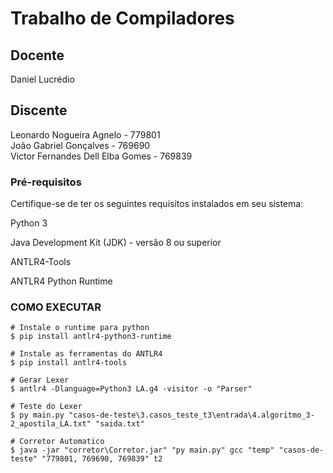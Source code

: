 # Trabalho de Compiladores

## Docente
Daniel Lucrédio  

## Discente
Leonardo Nogueira Agnelo - 779801  
João Gabriel Gonçalves - 769690  
Victor Fernandes Dell Elba Gomes - 769839 

### Pré-requisitos
Certifique-se de ter os seguintes requisitos instalados em seu sistema:

Python 3

Java Development Kit (JDK) - versão 8 ou superior

ANTLR4-Tools

ANTLR4 Python Runtime

### COMO EXECUTAR
    # Instale o runtime para python
    $ pip install antlr4-python3-runtime

    # Instale as ferramentas do ANTLR4
    $ pip install antlr4-tools

    # Gerar Lexer
    $ antlr4 -Dlanguage=Python3 LA.g4 -visitor -o "Parser"

    # Teste do Lexer
    $ py main.py "casos-de-teste\3.casos_teste_t3\entrada\4.algoritmo_3-2_apostila_LA.txt" "saida.txt"

    # Corretor Automatico
    $ java -jar "corretor\Corretor.jar" "py main.py" gcc "temp" "casos-de-teste" "779801, 769690, 769839" t2
